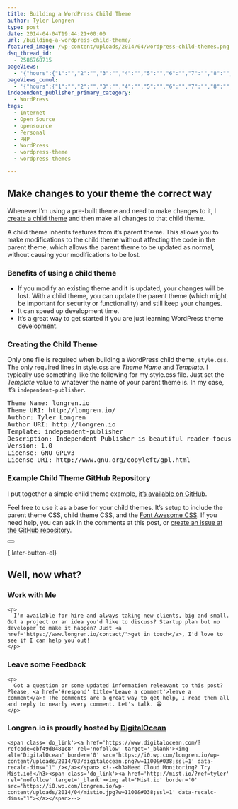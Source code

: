```yaml
---
title: Building a WordPress Child Theme
author: Tyler Longren
type: post
date: 2014-04-04T19:44:21+00:00
url: /building-a-wordpress-child-theme/
featured_image: /wp-content/uploads/2014/04/wordpress-child-themes.png
dsq_thread_id:
  - 2586768715
pageViews:
  - '{"hours":{"1":"","2":"","3":"","4":"","5":"","6":"","7":"","8":"","9":"","10":"","11":"","12":"","13":"","14":"","15":"","16":"","17":"","18":"","19":"","20":"","21":"","22":"","23":"","24":"","25":"","26":"","27":"","28":"","29":"","30":"","31":"","32":"","33":"","34":"","35":"","36":"","37":"","38":"","39":"","40":"","41":"","42":"","43":"","44":"","45":"","46":"","47":""},"days":{"2":"","3":"","4":"","5":"","6":"","7":"","8":"","9":"","10":"","11":"","12":"","13":"","14":""},"weeks":{"3":"","4":"","5":"","6":"","7":"","8":"","9":"","10":"","11":"","12":""},"months":{"4":"","5":"","6":"","7":"","8":"","9":"","10":"","11":"","12":"","13":"","14":"","15":"","16":"","17":"","18":"","19":"","20":"","21":"","22":"","23":"","24":""}}'
pageViews_cumul:
  - '{"hours":{"1":"","2":"","3":"","4":"","5":"","6":"","7":"","8":"","9":"","10":"","11":"","12":"","13":"","14":"","15":"","16":"","17":"","18":"","19":"","20":"","21":"","22":"","23":"","24":"","25":"","26":"","27":"","28":"","29":"","30":"","31":"","32":"","33":"","34":"","35":"","36":"","37":"","38":"","39":"","40":"","41":"","42":"","43":"","44":"","45":"","46":"","47":""},"days":{"2":"","3":"","4":"","5":"","6":"","7":"","8":"","9":"","10":"","11":"","12":"","13":"","14":""},"weeks":{"3":"","4":"","5":"","6":"","7":"","8":"","9":"","10":"","11":"","12":""},"months":{"4":"","5":"","6":"","7":"","8":"","9":"","10":"","11":"","12":"","13":"","14":"","15":"","16":"","17":"","18":"","19":"","20":"","21":"","22":"","23":"","24":""}}'
independent_publisher_primary_category:
  - WordPress
tags:
  - Internet
  - Open Source
  - opensource
  - Personal
  - PHP
  - WordPress
  - wordpress-theme
  - wordpress-themes

---
```

 

## Make changes to your theme the correct way

Whenever I&#8217;m using a pre-built theme and need to make changes to it, I [create a child theme][1] and then make all changes to that child theme.

A child theme inherits features from it&#8217;s parent theme. This allows you to make modifications to the child theme without affecting the code in the parent theme, which allows the parent theme to be updated as normal, without causing your modifications to be lost.

### Benefits of using a child theme

  * If you modify an existing theme and it is updated, your changes will be lost. With a child theme, you can update the parent theme (which might be important for security or functionality) and still keep your changes.
  * It can speed up development time.
  * It’s a great way to get started if you are just learning WordPress theme development.

### Creating the Child Theme

Only one file is required when building a WordPress child theme, `style.css`. The only required lines in style.css are _Theme Name_ and _Template_. I typically use something like the following for my style.css file. Just set the _Template_ value to whatever the name of your parent theme is. In my case, it&#8217;s `independent-publisher`.

<pre class="wp-block-preformatted">Theme Name: longren.io
Theme URI: http://longren.io/
Author: Tyler Longren
Author URI: http://longren.io
Template: independent-publisher
Description: Independent Publisher is beautiful reader-focused WordPress theme, for you. Clean, responsive, and mobile-ready, it gets out of your way and lets you share what you create. Full support for all Post Formats. This theme is ideal for both single-author and multi-author blogs.
Version: 1.0
License: GNU GPLv3
License URI: http://www.gnu.org/copyleft/gpl.html</pre>

### Example Child Theme GitHub Repository

I put together a simple child theme example, [it&#8217;s available on GitHub][2].

Feel free to use it as a base for your child themes. It&#8217;s setup to include the parent theme CSS, child theme CSS, and the [Font Awesome CSS][3]. If you need help, you can ask in the comments at this post, or [create an issue at the GitHub repository][4].

<div class="wpulike wpulike-default " >
  <div class="wp_ulike_general_class wp_ulike_is_not_liked">
    <button type="button"
					aria-label="Like Button"
					data-ulike-id="6267"
					data-ulike-nonce="7a4e220fcb"
					data-ulike-type="likeThis"
					data-ulike-template="wpulike-default"
					data-ulike-display-likers="0"
					data-ulike-disable-pophover="0"
					class="wp_ulike_btn wp_ulike_put_image wp_likethis_6267"></button><span class="count-box"></span>
  </div>
</div>

[][5]{.later-button-el}

<div class='what-next'>
  <h2>
    Well, now what?
  </h2>
  
  <div class='hire'>
    <h3>
      Work with Me
    </h3>
    
    <p>
      I'm available for hire and always taking new clients, big and small. Got a project or an idea you'd like to discuss? Startup plan but no developer to make it happen? Just <a href='https://www.longren.io/contact/'>get in touch</a>, I'd love to see if I can help you out!
    </p>
  </div>
  
  <div class='hire'>
    <h3>
      Leave some Feedback
    </h3>
    
    <p>
      Got a question or some updated information releavant to this post? Please, <a href='#respond' title='Leave a comment'>leave a comment</a>! The comments are a great way to get help, I read them all and reply to nearly every comment. Let's talk. 😀
    </p>
  </div>
  
  <div class='now-what-bottom-ad'>
    <h3>
      Longren.io is proudly hosted by <a href='https://www.digitalocean.com/?refcode=cbf49d0481c8'>DigitalOcean</a>
    </h3>
    
    <span class='do_link'><a href='https://www.digitalocean.com/?refcode=cbf49d0481c8' rel='nofollow' target='_blank'><img alt='DigitalOcean' border='0' src='https://i0.wp.com/longren.io/wp-content/uploads/2014/03/digitalocean.png?w=1100&#038;ssl=1' data-recalc-dims="1" /></a></span> <!--<h3>Need Cloud Monitoring? Try Mist.io!</h3><span class='do_link'><a href='http://mist.io/?ref=tyler' rel='nofollow' target='_blank'><img alt='Mist.io' border='0' src='https://i0.wp.com/longren.io/wp-content/uploads/2014/04/mistio.jpg?w=1100&#038;ssl=1' data-recalc-dims="1"></a></span>-->
  </div>
</div>

 [1]: https://codex.wordpress.org/Child_Themes
 [2]: https://github.com/tlongren/wordpress-child-example
 [3]: http://fortawesome.github.io/Font-Awesome/icons/
 [4]: https://github.com/tlongren/wordpress-child-example/issues
 [5]: #